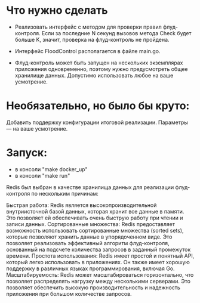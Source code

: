 # Что нужно сделать

- Реализовать интерфейс с методом для проверки правил флуд-контроля. Если за последние N секунд вызовов метода Check будет больше K, значит, проверка на флуд-контроль не пройдена.

- Интерфейс FloodControl располагается в файле main.go.

- Флуд-контроль может быть запущен на нескольких экземплярах приложения одновременно, поэтому нужно предусмотреть общее хранилище данных. Допустимо использовать любое на ваше усмотрение.

# Необязательно, но было бы круто:

Добавить поддержку конфигурации итоговой реализации. Параметры — на ваше усмотрение.

# Запуск:
- в консоли "make docker_up"
- в консоли "make run"
  
Redis был выбран в качестве хранилища данных для реализации флуд-контроля по нескольким причинам:

Быстрая работа: Redis является высокопроизводительной внутриисточной базой данных, которая хранит все данные в памяти. Это позволяет ей обеспечивать очень быструю работу при чтении и записи данных.
Сортированные множества: Redis предоставляет возможность использовать сортированные множества (sorted sets), которые позволяют хранить данные в упорядоченном виде. Это позволяет реализовать эффективный алгоритм флуд-контроля, основанный на подсчете количества запросов в заданный промежуток времени.
Простота использования: Redis имеет простой и понятный API, который легко использовать в приложениях. Он также имеет хорошую поддержку в различных языках программирования, включая Go.
Масштабируемость: Redis может масштабироваться горизонтально, что позволяет распределять нагрузку между несколькими серверами. Это позволяет обеспечить высокую производительность и надежность приложения при большом количестве запросов.
